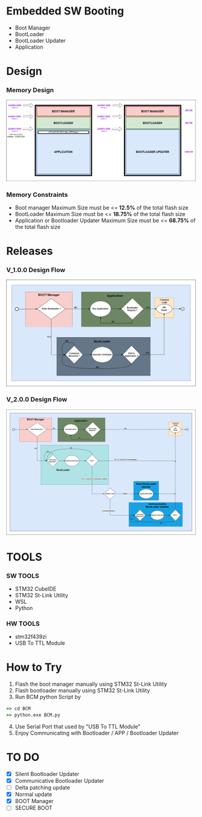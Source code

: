 # Embedded SW Booting
- Boot Manager
- BootLoader
- BootLoader Updater
- Application
# Design 
### Memory Design
![Design](https://github.com/abdelrahman99999/Booting/blob/main/Docs/Memory%20Design.png?raw=true)
### Memory Constraints
- Boot manager Maximum Size must be <= **12.5%** of the total flash size
- BootLoader Maximum Size must be <= **18.75%** of the total flash size
- Application or Bootloader Updater Maximum Size must be <= **68.75%** of the total flash size

# Releases
### V_1.0.0 Design Flow
![Design flow](https://github.com/abdelrahman99999/Booting/blob/main/Docs/Design_flow_v_1_0_0.png?raw=true)
### V_2.0.0 Design Flow
![Design flow](https://github.com/abdelrahman99999/Booting/blob/main/Docs/Design_flow_v_2_0_0.png?raw=true)

# TOOLS
### SW TOOLS
- STM32 CubeIDE
- STM32 St-Link Utility
- WSL
- Python
### HW TOOLS
- stm32f439zi
- USB To TTL Module

# How to Try
1. Flash the boot manager manually using STM32 St-Link Utility
2. Flash bootloader manually using STM32 St-Link Utility
3. Run BCM python Script by 
```cmd
>> cd BCM
>> python.exe BCM.py
```
4. Use Serial Port that used by "USB To TTL Module"
5. Enjoy Communicating  with Bootloader / APP / Bootloader Updater


# TO DO 
- [x] Silent Bootloader Updater
- [x] Communicative Bootloader Updater
- [ ] Delta patching update
- [x] Normal update
- [x] BOOT Manager
- [ ] SECURE BOOT
